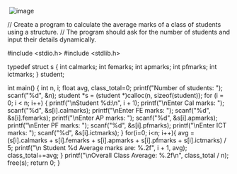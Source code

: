 <img> ![image](https://github.com/user-attachments/assets/d9eafd94-ca1e-4c36-8803-3dc44a6ee96f)


// Create a program to calculate the average marks of a class of students using a structure.
// The program should ask for the number of students and input their details dynamically.

#include <stdio.h>
#include <stdlib.h>

typedef struct s
{
    int calmarks;
    int femarks;
    int apmarks;
    int pfmarks;
    int ictmarks;
} student;

int main()
{
    int n, i;
    float avg, class_total=0;
    printf("Number of students: ");
    scanf("%d", &n);
    student *s = (student *)calloc(n, sizeof(student));
    for (i = 0; i < n; i++)
    {
        printf("\nStudent %d:\n", i + 1);
        printf("\nEnter Cal marks: ");
        scanf("%d", &s[i].calmarks);
        printf("\nEnter FE marks: ");
        scanf("%d", &s[i].femarks);
        printf("\nEnter AP marks: ");
        scanf("%d", &s[i].apmarks);
        printf("\nEnter PF marks: ");
        scanf("%d", &s[i].pfmarks);
        printf("\nEnter ICT marks: ");
        scanf("%d", &s[i].ictmarks);
    }
    for(i=0; i<n; i++){
        avg = (s[i].calmarks + s[i].femarks + s[i].apmarks + s[i].pfmarks + s[i].ictmarks) / 5;
        printf("\n Student %d Average marks are: %.2f", i + 1, avg);
        class_total+=avg;
    }
    printf("\nOverall Class Average: %.2f\n", class_total / n);
    free(s);
    return 0;
}
